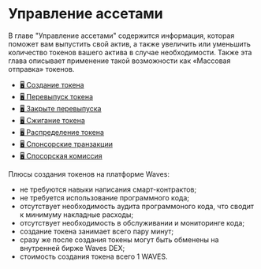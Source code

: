 # Управление ассетами

В главе "Управление ассетами" содержится информация, которая поможет вам выпустить свой актив, а также увеличить или уменьшить количество токенов вашего актива в случае необходимости. Также эта глава описывает применение такой возможности как «Массовая отправка» токенов.

* [🖥 Создание токена](assets-management/issue-an-asset.md)
* [🖥 Перевыпуск токена](assets-management/reissue-an-asset.md)
* [🖥 Закрыте перевыпуска](assets-management/reissuable-nonreissuable.md)
* [🖥 Сжигание токена](assets-management/burn-an-asset.md)
* [🖥 Распределение токена](assets-management/mass-transfer.md)
* [🖥 Спонсорские транзакции](assets-management/sponsored-transaction.md)
* [🖥 Спосорская комиссия](assets-management/sponsored-fee.md)

Плюсы создания токенов на платформе Waves:

* не требуются навыки написания смарт-контрактов;
* не требуется использование программного кода;
* отсутствует необходимость аудита программоного кода, что сводит к минимуму накладные расходы;
* отсутствует необходимость в обслуживании и мониторинге кода;
* создание токена занимает всего пару минут;
* сразу же после создания токены могут быть обменены на внутренней бирже Waves DEX;
* стоимость создания токена всего 1 WAVES.
